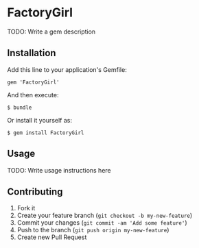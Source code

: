 # FactoryGirl

TODO: Write a gem description

## Installation

Add this line to your application's Gemfile:

    gem 'FactoryGirl'

And then execute:

    $ bundle

Or install it yourself as:

    $ gem install FactoryGirl

## Usage

TODO: Write usage instructions here

## Contributing

1. Fork it
2. Create your feature branch (`git checkout -b my-new-feature`)
3. Commit your changes (`git commit -am 'Add some feature'`)
4. Push to the branch (`git push origin my-new-feature`)
5. Create new Pull Request
